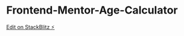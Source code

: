 # Frontend-Mentor-Age-Calculator

[Edit on StackBlitz ⚡️](https://stackblitz.com/edit/angular-7tfaaf)